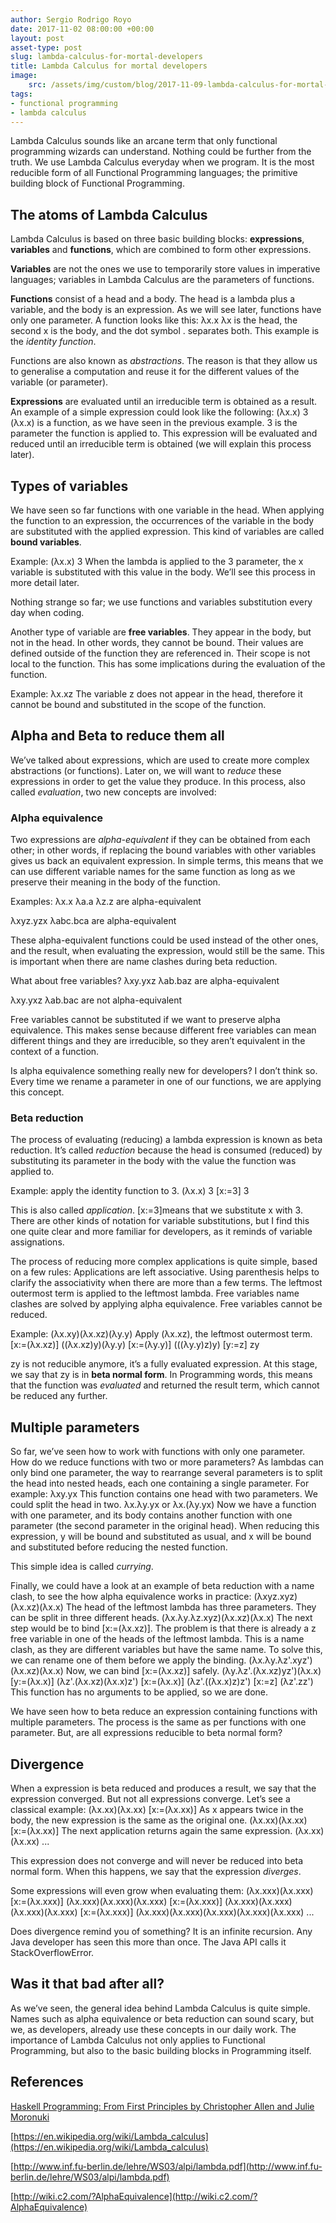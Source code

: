 ```yaml
---
author: Sergio Rodrigo Royo
date: 2017-11-02 08:00:00 +00:00
layout: post
asset-type: post
slug: lambda-calculus-for-mortal-developers
title: Lambda Calculus for mortal developers
image:
    src: /assets/img/custom/blog/2017-11-09-lambda-calculus-for-mortal-developers.png
tags:
- functional programming
- lambda calculus
---
```


Lambda Calculus sounds like an arcane term that only functional programming wizards can understand. Nothing could be further from the truth. We use Lambda Calculus everyday when we program. It is the most reducible form of all Functional Programming languages; the primitive building block of Functional Programming.

## The atoms of Lambda Calculus
Lambda Calculus is based on three basic building blocks: **expressions**, **variables** and **functions**, which are combined to form other expressions. 

**Variables** are not the ones we use to temporarily store values in imperative languages; variables in Lambda Calculus are the parameters of functions.

**Functions** consist of a head and a body. The head is a lambda plus a variable, and the body is an expression. As we will see later, functions have only one parameter. A function looks like this:
&lambda;x.x
&lambda;x is the head, the second x is the body, and the dot symbol . separates both. This example is the *identity function*.

Functions are also known as *abstractions*. The reason is that they allow us to generalise a computation and reuse it for the different values of the variable (or parameter).

**Expressions** are evaluated until an irreducible term is obtained as a result. An example of a simple expression could look like the following:
(&lambda;x.x) 3
(&lambda;x.x) is a function, as we have seen in the previous example. 3 is the parameter the function is applied to. This expression will be evaluated and reduced until an irreducible term is obtained (we will explain this process later).

## Types of variables

We have seen so far functions with one variable in the head. When applying the function to an expression, the occurrences of the variable in the body are substituted with the applied expression. This kind of variables are called **bound variables**.

Example:
(&lambda;x.x) 3
When the lambda is applied to the 3 parameter, the x variable is substituted with this value in the body. We’ll see this process in more detail later.

Nothing strange so far; we use functions and variables substitution every day when coding.

Another type of variable are **free variables**. They appear in the body, but not in the head. In other words, they cannot be bound. Their values are defined outside of the function they are referenced in. Their scope is not local to the function. This has some implications during the evaluation of the function.

Example:
&lambda;x.xz
The variable z does not appear in the head, therefore it cannot be bound and substituted in the scope of the function.

## Alpha and Beta to reduce them all

We’ve talked about expressions, which are used to create more complex abstractions (or functions). Later on, we will want to *reduce* these expressions in order to get the value they produce. In this process, also called *evaluation*, two new concepts are involved:

### Alpha equivalence

Two expressions are *alpha-equivalent* if they can be obtained from each other; in other words, if replacing the bound variables with other variables gives us back an equivalent expression. In simple terms, this means that we can use different variable names for the same function as long as we preserve their meaning in the body of the function.

Examples:
&lambda;x.x
&lambda;a.a
&lambda;z.z
are alpha-equivalent

&lambda;xyz.yzx
&lambda;abc.bca
are alpha-equivalent

These alpha-equivalent functions could be used instead of the other ones, and the result, when evaluating the expression, would still be the same. This is important when there are name clashes during beta reduction.

What about free variables?
&lambda;xy.yxz
&lambda;ab.baz
are alpha-equivalent

&lambda;xy.yxz
&lambda;ab.bac
are not alpha-equivalent

Free variables cannot be substituted if we want to preserve alpha equivalence. This makes sense because different free variables can mean different things and they are irreducible, so they aren’t equivalent in the context of a function.

Is alpha equivalence something really new for developers? I don’t think so. Every time we rename a parameter in one of our functions, we are applying this concept.

### Beta reduction

The process of evaluating (reducing) a lambda expression is known as beta reduction. It’s called *reduction* because the head is consumed (reduced) by substituting its parameter in the body with the value the function was applied to.

Example: apply the identity function to 3.
(&lambda;x.x) 3
[x:=3]
3

This is also called *application*. [x:=3]means that we substitute x with 3. There are other kinds of notation for variable substitutions, but I find this one quite clear and more familiar for developers, as it reminds of variable assignations.

The process of reducing more complex applications is quite simple, based on a few rules:
Applications are left associative. Using parenthesis helps to clarify the associativity when there are more than a few terms.
The leftmost outermost term is applied to the leftmost lambda.
Free variables name clashes are solved by applying alpha equivalence.
Free variables cannot be reduced.

Example:
(&lambda;x.xy)(&lambda;x.xz)(&lambda;y.y)
Apply (&lambda;x.xz), the leftmost outermost term.
[x:=(&lambda;x.xz)]
((&lambda;x.xz)y)(&lambda;y.y)
[x:=(&lambda;y.y)]
(((&lambda;y.y)z)y)
[y:=z]
zy

zy is not reducible anymore, it’s a fully evaluated expression. At this stage, we say that zy is in **beta normal form**. In Programming words, this means that the function was *evaluated* and returned the result term, which cannot be reduced any further.

## Multiple parameters

So far, we’ve seen how to work with functions with only one parameter. How do we reduce functions with two or more parameters?
As lambdas can only bind one parameter, the way to rearrange several parameters is to split the head into nested heads, each one containing a single parameter. For example:
&lambda;xy.yx
This function contains one head with two parameters. We could split the head in two.
&lambda;x.&lambda;y.yx or &lambda;x.(&lambda;y.yx)
Now we have a function with one parameter, and its body contains another function with one parameter (the second parameter in the original head). When reducing this expression, y will be bound and substituted as usual, and x will be bound and substituted before reducing the nested function.

This simple idea is called *currying*.

Finally, we could have a look at an example of beta reduction with a name clash, to see the how alpha equivalence works in practice:
(&lambda;xyz.xyz)(&lambda;x.xz)(&lambda;x.x)
The head of the leftmost lambda has three parameters. They can be split in three different heads.
(&lambda;x.&lambda;y.&lambda;z.xyz)(&lambda;x.xz)(&lambda;x.x)
The next step would be to bind [x:=(&lambda;x.xz)]. The problem is that there is already a z free variable in one of the heads of the leftmost lambda. This is a name clash, as they are different variables but have the same name. To solve this, we can rename one of them before we apply the binding.
(&lambda;x.&lambda;y.&lambda;z'.xyz')(&lambda;x.xz)(&lambda;x.x)
Now, we can bind [x:=(&lambda;x.xz)] safely.
(&lambda;y.&lambda;z'.(&lambda;x.xz)yz')(&lambda;x.x)
[y:=(&lambda;x.x)]
(&lambda;z'.(&lambda;x.xz)(&lambda;x.x)z')
[x:=(&lambda;x.x)]
(&lambda;z'.((&lambda;x.x)z)z')
[x:=z]
(&lambda;z'.zz')
This function has no arguments to be applied, so we are done.

We have seen how to beta reduce an expression containing functions with multiple parameters. The process is the same as per functions with one parameter. But, are all expressions reducible to beta normal form?

## Divergence

When a expression is beta reduced and produces a result, we say that the expression converged. But not all expressions converge. Let’s see a classical example:
(&lambda;x.xx)(&lambda;x.xx)
[x:=(&lambda;x.xx)]
As x appears twice in the body, the new expression is the same as the original one.
(&lambda;x.xx)(&lambda;x.xx)
[x:=(&lambda;x.xx)]
The next application returns again the same expression.
(&lambda;x.xx)(&lambda;x.xx)
...

This expression does not converge and will never be reduced into beta normal form. When this happens, we say that the expression *diverges*.

Some expressions will even grow when evaluating them:
(&lambda;x.xxx)(&lambda;x.xxx)
[x:=(&lambda;x.xxx)]
(&lambda;x.xxx)(&lambda;x.xxx)(&lambda;x.xxx)
[x:=(&lambda;x.xxx)]
(&lambda;x.xxx)(&lambda;x.xxx)(&lambda;x.xxx)(&lambda;x.xxx)
[x:=(&lambda;x.xxx)]
(&lambda;x.xxx)(&lambda;x.xxx)(&lambda;x.xxx)(&lambda;x.xxx)(&lambda;x.xxx)
...

Does divergence remind you of something? It is an infinite recursion. Any Java developer has seen this more than once. The Java API calls it StackOverflowError.

## Was it that bad after all?

As we’ve seen, the general idea behind Lambda Calculus is quite simple. Names such as alpha equivalence or beta reduction can sound scary, but we, as developers, already use these concepts in our daily work. The importance of Lambda Calculus not only applies to Functional Programming, but also to the basic building blocks in Programming itself.

## References

[Haskell Programming: From First Principles by Christopher Allen and Julie Moronuki](http://haskellbook.com/)

[https://en.wikipedia.org/wiki/Lambda_calculus](https://en.wikipedia.org/wiki/Lambda_calculus)

[http://www.inf.fu-berlin.de/lehre/WS03/alpi/lambda.pdf](http://www.inf.fu-berlin.de/lehre/WS03/alpi/lambda.pdf)

[http://wiki.c2.com/?AlphaEquivalence](http://wiki.c2.com/?AlphaEquivalence)

